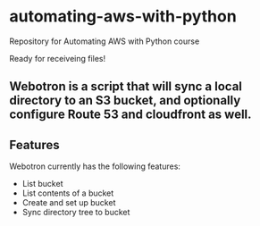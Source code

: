 # automating-aws-with-python
Repository for Automating AWS with Python course

Ready for receiveing files!

## Webotron is a script that will sync a local directory to an S3 bucket, and optionally configure Route 53 and cloudfront as well.

## Features

Webotron currently has the following features:

- List bucket
- List contents of a bucket
- Create and set up bucket
- Sync directory tree to bucket


